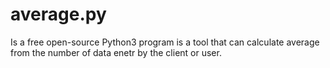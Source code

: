 # average.py
Is a free open-source Python3 program is a tool that can calculate average from the number of data enetr by the client or user.
